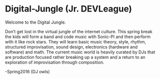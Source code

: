 # Digital-Jungle (Jr. DEVLeague)
Welcome to the Digital Jungle.

Don’t get lost in the virtual jungle of the internet culture. This spring break the kids will form a band and code music with Sonic-PI and then perform with it like rock stars. They will learn basic music theory, style, rhythm, structured improvisation, sound design, electronics (hardware and software) and math. The current music world is heavily curated by DJs that are production focused rather breaking up a system and a return to an exploration of improvisation through composition. 

-Spring2016 (DJ owls)
